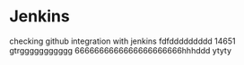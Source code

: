 # Jenkins
checking github integration with jenkins
fdfddddddddd
14651
gtrggggggggggg
6666666666666666666666hhhddd
ytyty
